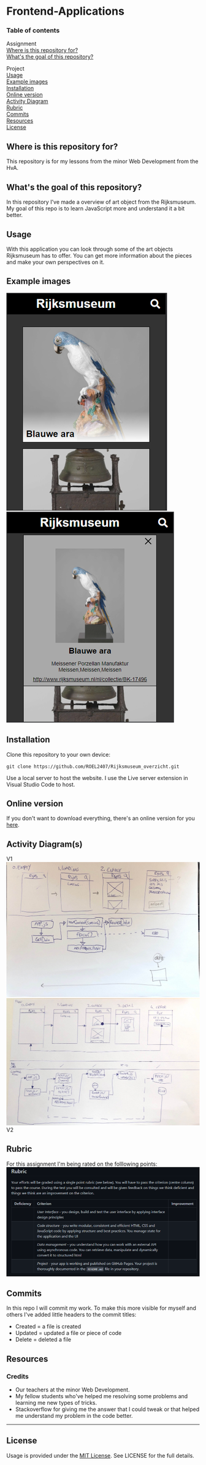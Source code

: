 # Frontend-Applications

### Table of contents
Assignment<br />
[Where is this repository for?](https://github.com/ROEL2407/Rijksmuseum_overzicht#where-is-this-repository-for)<br />
[What's the goal of this repository?](https://github.com/ROEL2407/Rijksmuseum_overzicht#whats-the-goal-of-this-repository)

Project<br />
[Usage](https://github.com/ROEL2407/Rijksmuseum_overzicht#usage)<br />
[Example images](https://github.com/ROEL2407/Rijksmuseum_overzicht#example-images)<br />
[Installation](https://github.com/ROEL2407/Rijksmuseum_overzicht#installation)<br />
[Online version](https://github.com/ROEL2407/Rijksmuseum_overzicht#online-version)<br />
[Activity Diagram](https://github.com/ROEL2407/Rijksmuseum_overzicht#activity-diagrams)<br />
[Rubric](https://github.com/ROEL2407/Rijksmuseum_overzicht#rubric)<br />
[Commits](https://github.com/ROEL2407/Rijksmuseum_overzicht#commits)<br />
[Resources](https://github.com/ROEL2407/Rijksmuseum_overzicht#resources)<br />
[License](https://github.com/ROEL2407/Rijksmuseum_overzicht#license)

## Where is this repository for?
This repository is for my lessons from the minor Web Development from the HvA. 

## What's the goal of this repository?
In this repository I've made a overview of art object from the Rijksmuseum. My goal of this repo is to learn JavaScript more and understand it a bit better.

## Usage
With this application you can look through some of the art objects Rijksmuseum has to offer. You can get more information about the pieces and make your own perspectives on it.

## Example images
<img src="https://github.com/ROEL2407/Rijksmuseum_overzicht/blob/main/wiki_images/voorbeeld_overzicht.PNG">
<img src="https://github.com/ROEL2407/Rijksmuseum_overzicht/blob/main/wiki_images/voorbeeld_detail.PNG">

## Installation
Clone this repository to your own device:
```console
git clone https://github.com/ROEL2407/Rijksmuseum_overzicht.git
```

Use a local server to host the website. I use the Live server extension in Visual Studio Code to host.

## Online version
If you don't want to download everything, there's an online version for you [here](https://roel2407.github.io/Rijksmuseum_overzicht/spa/).

## Activity Diagram(s)
V1
<img src="https://github.com/ROEL2407/Rijksmuseum_overzicht/blob/main/wiki_images/activity_diagramv1.jpg">
<img src="https://github.com/ROEL2407/Rijksmuseum_overzicht/blob/main/wiki_images/activity_diagramv2.jpg">
V2

## Rubric
For this assignment I'm being rated on the folllowing points:
<img src="https://github.com/ROEL2407/Rijksmuseum_overzicht/blob/main/wiki_images/Rubric_wafs.png">

## Commits
In this repo I will commit my work. To make this more visible for myself and others I've added little headers to the commit titles:
* Created = a file is created
* Updated = updated a file or piece of code
* Delete = deleted a file

## Resources
### Credits
* Our teachers at the minor Web Development.
* My fellow students who've helped me resolving some problems and learning me new types of tricks.
* Stackoverflow for giving me the answer that I could tweak or that helped me understand my problem in the code better.  
<hr />

## License
Usage is provided under the [MIT License](https://github.com/ROEL2407/Rijksmuseum_overzicht/blob/main/LICENSE). See LICENSE for the full details.
